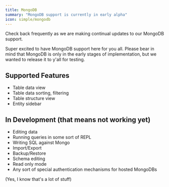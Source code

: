 ```yaml
---
title: MongoDB
summary: "MongoDB support is currently in early alpha"
icon: simple/mongodb
---
```


Check back frequently as we are making continual updates to our MongoDB support.

Super excited to have MongoDB support here for you all. Please bear in mind that MongoDB is only in the early stages of implementation, but we wanted to release it to y'all for testing.

## Supported Features

- Table data view
- Table data sorting, filtering
- Table structure view
- Entity sidebar

## In Development (that means not working yet)

- Editing data
- Running queries in some sort of REPL
- Writing SQL against Mongo
- Import/Export
- Backup/Restore
- Schema editing
- Read only mode
- Any sort of special authentication mechanisms for hosted MongoDBs

(Yes, I know that's a lot of stuff)
